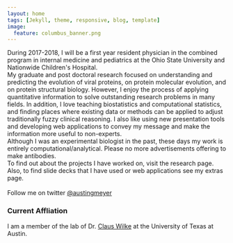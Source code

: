 ```yaml
---
layout: home
tags: [Jekyll, theme, responsive, blog, template]
image:
  feature: columbus_banner.png
---
```


During 2017-2018, I will be a first year resident physician in the combined program in internal medicine and pediatrics at the Ohio State University and Nationwide Children's Hospital. 
<br>
My graduate and post doctoral research focused on understanding and predicting the evolution of viral proteins, on protein molecular evolution, and on protein structural biology. However, I enjoy the process of applying quantitative information to solve outstanding research problems in many fields. In addition, I love teaching biostatistics and computational statistics, and finding places where existing data or methods can be applied to adjust traditionally fuzzy clinical reasoning. I also like using new presentation tools and developing web applications to convey my message and make the information more useful to non-experts.
<br>
Although I was an experimental biologist in the past, these days my work is entirely computational/analytical. Please no more advertisements offering to make antibodies.
<br>
To find out about the projects I have worked on, visit the research page. Also, to find slide decks that I have used or web applications see my extras page.
<br>  
Follow me on twitter <a href="https://twitter.com/austingmeyer">@austingmeyer</a>

### Current Affliation
I am a member of the lab of Dr. <a href="http://wilkelab.org/">Claus Wilke</a> at the University of Texas at Austin.
